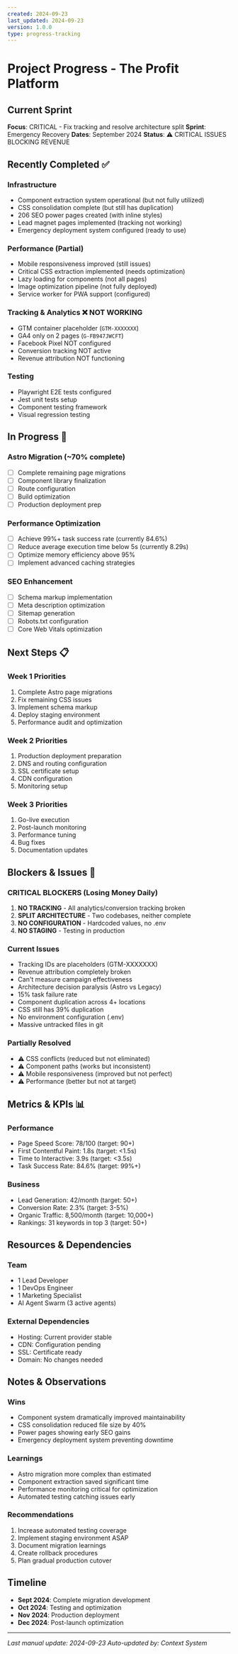 ```yaml
---
created: 2024-09-23
last_updated: 2024-09-23
version: 1.0.0
type: progress-tracking
---
```


# Project Progress - The Profit Platform

## Current Sprint
**Focus**: CRITICAL - Fix tracking and resolve architecture split
**Sprint**: Emergency Recovery
**Dates**: September 2024
**Status**: ⚠️ CRITICAL ISSUES BLOCKING REVENUE

## Recently Completed ✅

### Infrastructure
- Component extraction system operational (but not fully utilized)
- CSS consolidation complete (but still has duplication)
- 206 SEO power pages created (with inline styles)
- Lead magnet pages implemented (tracking not working)
- Emergency deployment system configured (ready to use)

### Performance (Partial)
- Mobile responsiveness improved (still issues)
- Critical CSS extraction implemented (needs optimization)
- Lazy loading for components (not all pages)
- Image optimization pipeline (not fully deployed)
- Service worker for PWA support (configured)

### Tracking & Analytics ❌ NOT WORKING
- GTM container placeholder (`GTM-XXXXXXX`)
- GA4 only on 2 pages (`G-FB947JWCFT`)
- Facebook Pixel NOT configured
- Conversion tracking NOT active
- Revenue attribution NOT functioning

### Testing
- Playwright E2E tests configured
- Jest unit tests setup
- Component testing framework
- Visual regression testing

## In Progress 🚧

### Astro Migration (~70% complete)
- [ ] Complete remaining page migrations
- [ ] Component library finalization
- [ ] Route configuration
- [ ] Build optimization
- [ ] Production deployment prep

### Performance Optimization
- [ ] Achieve 99%+ task success rate (currently 84.6%)
- [ ] Reduce average execution time below 5s (currently 8.29s)
- [ ] Optimize memory efficiency above 95%
- [ ] Implement advanced caching strategies

### SEO Enhancement
- [ ] Schema markup implementation
- [ ] Meta description optimization
- [ ] Sitemap generation
- [ ] Robots.txt configuration
- [ ] Core Web Vitals optimization

## Next Steps 📋

### Week 1 Priorities
1. Complete Astro page migrations
2. Fix remaining CSS issues
3. Implement schema markup
4. Deploy staging environment
5. Performance audit and optimization

### Week 2 Priorities
1. Production deployment preparation
2. DNS and routing configuration
3. SSL certificate setup
4. CDN configuration
5. Monitoring setup

### Week 3 Priorities
1. Go-live execution
2. Post-launch monitoring
3. Performance tuning
4. Bug fixes
5. Documentation updates

## Blockers & Issues 🚨

### CRITICAL BLOCKERS (Losing Money Daily)
1. **NO TRACKING** - All analytics/conversion tracking broken
2. **SPLIT ARCHITECTURE** - Two codebases, neither complete
3. **NO CONFIGURATION** - Hardcoded values, no .env
4. **NO STAGING** - Testing in production

### Current Issues
- Tracking IDs are placeholders (GTM-XXXXXXX)
- Revenue attribution completely broken
- Can't measure campaign effectiveness
- Architecture decision paralysis (Astro vs Legacy)
- 15% task failure rate
- Component duplication across 4+ locations
- CSS still has 39% duplication
- No environment configuration (.env)
- Massive untracked files in git

### Partially Resolved
- ⚠️ CSS conflicts (reduced but not eliminated)
- ⚠️ Component paths (works but inconsistent)
- ⚠️ Mobile responsiveness (improved but not perfect)
- ⚠️ Performance (better but not at target)

## Metrics & KPIs 📊

### Performance
- Page Speed Score: 78/100 (target: 90+)
- First Contentful Paint: 1.8s (target: <1.5s)
- Time to Interactive: 3.9s (target: <3.5s)
- Task Success Rate: 84.6% (target: 99%+)

### Business
- Lead Generation: 42/month (target: 50+)
- Conversion Rate: 2.3% (target: 3-5%)
- Organic Traffic: 8,500/month (target: 10,000+)
- Rankings: 31 keywords in top 3 (target: 50+)

## Resources & Dependencies

### Team
- 1 Lead Developer
- 1 DevOps Engineer
- 1 Marketing Specialist
- AI Agent Swarm (3 active agents)

### External Dependencies
- Hosting: Current provider stable
- CDN: Configuration pending
- SSL: Certificate ready
- Domain: No changes needed

## Notes & Observations

### Wins
- Component system dramatically improved maintainability
- CSS consolidation reduced file size by 40%
- Power pages showing early SEO gains
- Emergency deployment system preventing downtime

### Learnings
- Astro migration more complex than estimated
- Component extraction saved significant time
- Performance monitoring critical for optimization
- Automated testing catching issues early

### Recommendations
1. Increase automated testing coverage
2. Implement staging environment ASAP
3. Document migration learnings
4. Create rollback procedures
5. Plan gradual production cutover

## Timeline
- **Sept 2024**: Complete migration development
- **Oct 2024**: Testing and optimization
- **Nov 2024**: Production deployment
- **Dec 2024**: Post-launch optimization

---
*Last manual update: 2024-09-23*
*Auto-updated by: Context System*